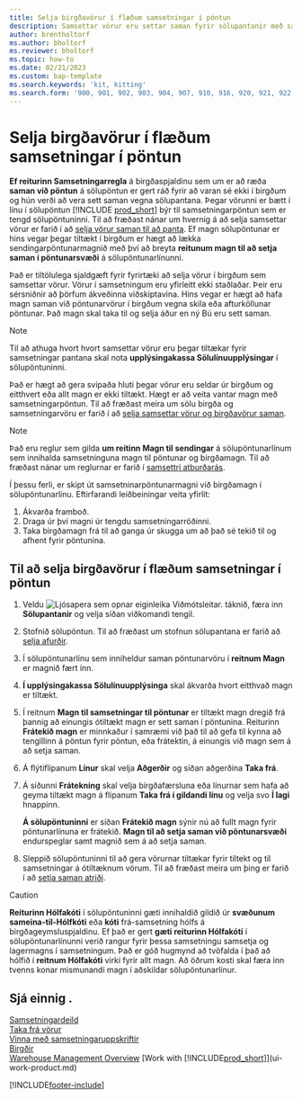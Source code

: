 ```yaml
---
title: Selja birgðavörur í flæðum samsetningar í pöntun
description: Samsettar vörur eru settar saman fyrir sölupantanir með samsetningarpöntun.
author: brentholtorf
ms.author: bholtorf
ms.reviewer: bholtorf
ms.topic: how-to
ms.date: 02/21/2023
ms.custom: bap-template
ms.search.keywords: 'kit, kitting'
ms.search.form: '900, 901, 902, 903, 904, 907, 910, 916, 920, 921, 922, 923, 940, 941, 942, 930, 931, 932, 914, 915, 905'
---
```

# Selja birgðavörur í flæðum samsetningar í pöntun

 **Ef reiturinn Samsetningarregla**  á birgðaspjaldinu sem um er að ræða  **saman við pöntun** á sölupöntun er gert ráð fyrir að varan sé ekki í birgðum og hún verði að vera sett saman vegna sölupantana. Þegar vörunni er bætt í línu í sölupöntun  [!INCLUDE [prod_short](includes/prod_short.md)]  býr til samsetningarpöntun sem er tengd sölupöntuninni. Til að fræðast nánar um hvernig á að selja samsettar vörur er farið í að  [selja vörur saman til að panta](assembly-how-to-sell-items-assembled-to-order.md). Ef magn sölupöntunar er hins vegar þegar tiltækt í birgðum er hægt að lækka sendingarpöntunarmagnið með því að breyta  **reitunum magn til að setja saman í pöntunarsvæði**  á sölupöntunarlínunni.  

Það er tiltölulega sjaldgæft fyrir fyrirtæki að selja vörur í birgðum sem samsettar vörur. Vörur í samsetningum eru yfirleitt ekki staðlaðar. Þeir eru sérsniðnir að þörfum ákveðinna viðskiptavina. Hins vegar er hægt að hafa magn saman við pöntunarvörur í birgðum vegna skila eða afturköllunar pöntunar. Það magn skal taka til og selja áður en ný Bú eru sett saman.  

> [!NOTE]  
> Til að athuga hvort hvort samsettar vörur eru þegar tiltækar fyrir samsetningar pantana skal nota  **upplýsingakassa Sölulínuupplýsingar**  í sölupöntuninni.  

Það er hægt að gera svipaða hluti þegar vörur eru seldar úr birgðum og eitthvert eða allt magn er ekki tiltækt. Hægt er að veita vantar magn með samsetningarpöntun. Til að fræðast meira um sölu birgða og samsetningarvöru er farið í að  [selja samsettar vörur og birgðavörur saman](assembly-how-to-sell-assemble-to-order-items-and-inventory-items-together.md).  

> [!NOTE]  
> Það eru reglur sem gilda  **um reitinn Magn til sendingar**  á sölupöntunarlínum sem innihalda samsetninguna magn til pöntunar og birgðamagn. Til að fræðast nánar um reglurnar er farið í  [samsettri atburðarás](assembly-assemble-to-order-or-assemble-to-stock.md#combination-scenarios).  

Í þessu ferli, er skipt út samsetninarpöntunarmagni við birgðamagn í sölupöntunarlínu. Eftirfarandi leiðbeiningar veita yfirlit:

1. Ákvarða framboð.
2. Draga úr því magni úr tengdu samsetningarröðinni.
3. Taka birgðamagn frá til að ganga úr skugga um að það sé tekið til og afhent fyrir pöntunina.  

## Til að selja birgðavörur í flæðum samsetningar í pöntun

1. Veldu ![Ljósapera sem opnar eiginleika Viðmótsleitar.](media/ui-search/search_small.png "Segðu mér hvað þú vilt gera") táknið, færa inn **Sölupantanir** og velja síðan viðkomandi tengil.  
2. Stofnið sölupöntun. Til að fræðast um stofnun sölupantana er farið að  [selja afurðir](sales-how-sell-products.md).  
3. Í sölupöntunarlínu sem inniheldur saman pöntunarvöru í  **reitnum Magn**  er magnið fært inn.  
4.  **Í upplýsingakassa Sölulínuupplýsinga**  skal ákvarða hvort eitthvað magn er tiltækt.  
5. Í reitnum **Magn til samsetningar til pöntunar** er tiltækt magn dregið frá þannig að einungis ótiltækt magn er sett saman í pöntunina. Reiturinn **Frátekið magn** er minnkaður í samræmi við það til að gefa til kynna að tengillinn á pöntun fyrir pöntun, eða frátektin, á einungis við magn sem á að setja saman.  
6. Á flýtiflipanum **Línur** skal velja **Aðgerðir** og síðan aðgerðina **Taka frá**.  
7. Á síðunni **Frátekning** skal velja birgðafærsluna eða línurnar sem hafa að geyma tiltækt magn á flipanum **Taka frá í gildandi línu** og velja svo **Í lagi** hnappinn.  

     **Á sölupöntuninni**  er síðan  **Frátekið magn**  sýnir nú að fullt magn fyrir pöntunarlínuna er frátekið.  **Magn til að setja saman við pöntunarsvæði**  endurspeglar samt magnið sem á að setja saman.  

8. Sleppið sölupöntuninni til að gera vörurnar tiltækar fyrir tiltekt og til samsetningar á ótiltæknum vörum. Til að fræðast meira um þing er farið í að  [setja saman atriði](assembly-how-to-assemble-items.md).  

> [!CAUTION]  
>  **Reiturinn Hólfakóti**  í sölupöntuninni gæti innihaldið gildið úr  **svæðunum sameina-til-Hólfkóti**  eða  **kóti**  frá-samsetning hólfs á birgðageymsluspjaldinu. Ef það er gert  **gæti reiturinn Hólfakóti**  í sölupöntunarlínunni verið rangur fyrir þessa samsetningu samsetja og lagermagns í samsetningum. Það er góð hugmynd að tvöfalda í það að hólfið í  **reitnum Hólfakóti**  virki fyrir allt magn. Að öðrum kosti skal færa inn tvenns konar mismunandi magn í aðskildar sölupöntunarlínur.  

## Sjá einnig .

[Samsetningardeild](assembly-assemble-items.md)  
[Taka frá vörur](inventory-how-to-reserve-items.md)  
[Vinna með samsetningaruppskriftir](assembly-how-work-assembly-boms.md)  
[Birgðir](inventory-manage-inventory.md)  
[Warehouse Management Overview](design-details-warehouse-management.md)
[Work with [!INCLUDE[prod_short](includes/prod_short.md)]](ui-work-product.md)


[!INCLUDE[footer-include](includes/footer-banner.md)]
